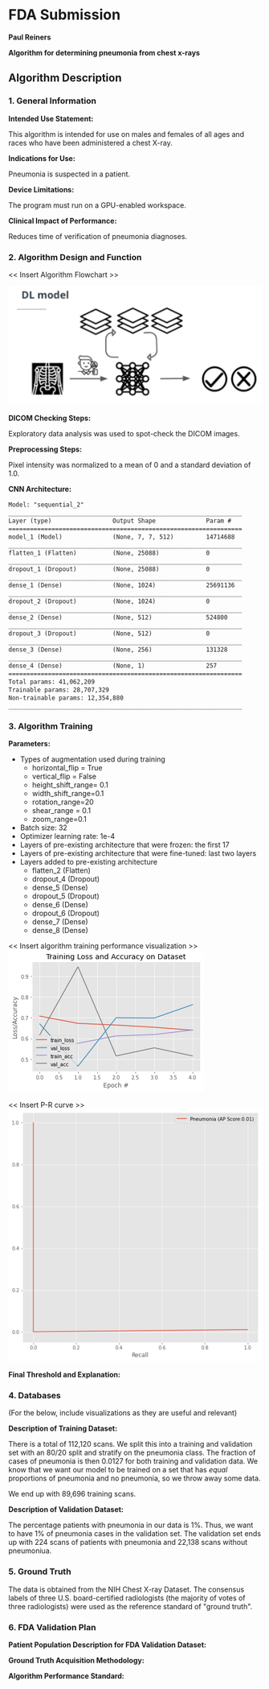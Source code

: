 # FDA  Submission

**Paul Reiners**

**Algorithm for determining pneumonia from chest x-rays**

## Algorithm Description 

### 1. General Information

**Intended Use Statement:** 

This algorithm is intended for use on males and females of all ages and races who have been administered a chest X-ray.

**Indications for Use:**

Pneumonia is suspected in a patient.

**Device Limitations:**

The program must run on a GPU-enabled workspace.

**Clinical Impact of Performance:**

Reduces time of verification of pneumonia diagnoses.

### 2. Algorithm Design and Function

<< Insert Algorithm Flowchart >>

![Algorithm Flowchart](./img/flow-chart.png)

**DICOM Checking Steps:**

Exploratory data analysis was used to spot-check the DICOM images.

**Preprocessing Steps:**

Pixel intensity was normalized to a mean of 0 and a standard deviation of 1.0.

**CNN Architecture:**

    Model: "sequential_2"
    _________________________________________________________________
    Layer (type)                 Output Shape              Param #   
    =================================================================
    model_1 (Model)              (None, 7, 7, 512)         14714688  
    _________________________________________________________________
    flatten_1 (Flatten)          (None, 25088)             0         
    _________________________________________________________________
    dropout_1 (Dropout)          (None, 25088)             0         
    _________________________________________________________________
    dense_1 (Dense)              (None, 1024)              25691136  
    _________________________________________________________________
    dropout_2 (Dropout)          (None, 1024)              0         
    _________________________________________________________________
    dense_2 (Dense)              (None, 512)               524800    
    _________________________________________________________________
    dropout_3 (Dropout)          (None, 512)               0         
    _________________________________________________________________
    dense_3 (Dense)              (None, 256)               131328    
    _________________________________________________________________
    dense_4 (Dense)              (None, 1)                 257       
    =================================================================
    Total params: 41,062,209
    Trainable params: 28,707,329
    Non-trainable params: 12,354,880
    _________________________________________________________________


### 3. Algorithm Training

**Parameters:**
* Types of augmentation used during training
    * horizontal_flip = True 
    * vertical_flip = False 
    * height_shift_range= 0.1 
    * width_shift_range=0.1
    * rotation_range=20 
    * shear_range = 0.1
    * zoom_range=0.1
* Batch size: 32
* Optimizer learning rate: 1e-4
* Layers of pre-existing architecture that were frozen: the first 17
* Layers of pre-existing architecture that were fine-tuned: last two layers
* Layers added to pre-existing architecture
    * flatten_2 (Flatten)         
    * dropout_4 (Dropout)              
    * dense_5 (Dense)              
    * dropout_5 (Dropout)        
    * dense_6 (Dense)    
    * dropout_6 (Dropout)         
    * dense_7 (Dense)    
    * dense_8 (Dense)       


<< Insert algorithm training performance visualization >> 
![Algorithm performance](./img/algorithm-performance.png)

<< Insert P-R curve >>
![P-R curve](./img/precision-recall-curve.png)

**Final Threshold and Explanation:**

### 4. Databases
 (For the below, include visualizations as they are useful and relevant)

**Description of Training Dataset:** 

There is a total of 112,120 scans.  We split this into a training and validation set with an 80/20 split
and stratify on the pneumonia class.  The fraction of cases of pneumonia is then 0.0127 for both training and validation
data.  We know that we want our model to be trained on a set that has _equal_ proportions of pneumonia and no pneumonia, so we throw away some data.

We end up with 89,696 training scans.

**Description of Validation Dataset:** 

The percentage patients with pneumonia in our data is 1%.  Thus, we want to have 1% of pneumonia cases in the validation set.  The validation set ends up with 224 scans of patients with pneumonia and 22,138 scans without pneumoniua. 


### 5. Ground Truth

The data is obtained from the NIH Chest X-ray Dataset.  The consensus labels of three U.S. board-certified radiologists (the majority of votes of three radiologists) were used as the reference standard of "ground truth".

### 6. FDA Validation Plan

**Patient Population Description for FDA Validation Dataset:**

**Ground Truth Acquisition Methodology:**

**Algorithm Performance Standard:**
